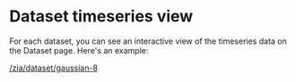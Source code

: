 # Dataset timeseries view

For each dataset, you can see an interactive view of the timeseries data on the Dataset page. Here's an example:

[/zia/dataset/gaussian-8](/zia/dataset/gaussian-8)